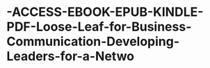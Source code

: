 # -ACCESS-EBOOK-EPUB-KINDLE-PDF-Loose-Leaf-for-Business-Communication-Developing-Leaders-for-a-Netwo